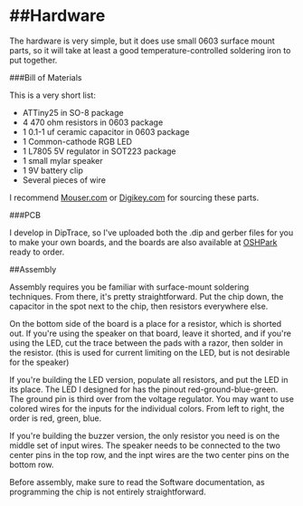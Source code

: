 ##Hardware
==========

The hardware is very simple, but it does use small 0603 surface mount parts, so it will take at least a good temperature-controlled soldering iron to put together.

###Bill of Materials

This is a very short list:

- ATTiny25 in SO-8 package
- 4 470 ohm resistors in 0603 package
- 1 0.1-1 uf ceramic capacitor in 0603 package
- 1 Common-cathode RGB LED
- 1 L7805 5V regulator in SOT223 package
- 1 small mylar speaker
- 1 9V battery clip
- Several pieces of wire

I recommend [Mouser.com](http://mouser.com) or [Digikey.com](digikey.com) for sourcing these parts.

###PCB

I develop in DipTrace, so I've uploaded both the .dip and gerber files for you to make your own boards, and the boards are also available at [OSHPark](https://oshpark.com/shared_projects/uGJvATVW) ready to order. 

##Assembly

Assembly requires you be familiar with surface-mount soldering techniques. From there, it's pretty straightforward. Put the chip down, the capacitor in the spot next to the chip, then resistors everywhere else.

On the bottom side of the board is a place for a resistor, which is shorted out. If you're using the speaker on that board, leave it shorted, and if you're using the LED, cut the trace between the pads with a razor, then solder in the resistor. (this is used for current limiting on the LED, but is not desirable for the speaker)

If you're building the LED version, populate all resistors, and put the LED in its place. The LED I designed for has the pinout red-ground-blue-green. The ground pin is third over from the voltage regulator. You may want to use colored wires for the inputs for the individual colors. From left to right, the order is red, green, blue.

If you're building the buzzer version, the only resistor you need is on the middle set of input wires. The speaker needs to be connected to the two center pins in the top row, and the inpt wires are the two center pins on the bottom row.

Before assembly, make sure to read the Software documentation, as programming the chip is not entirely straightforward.
